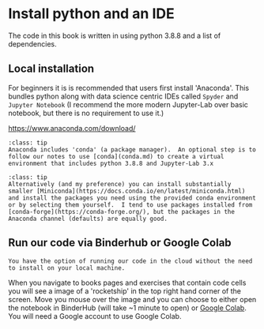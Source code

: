 # Install python and an IDE

The code in this book is written in using python 3.8.8 and a list of dependencies.

## Local installation

For beginners it is is recommended that users first install 'Anaconda'. This bundles python along with data science centric IDEs called `Spyder` and `Jupyter Notebook` (I recommend the more modern Jupyter-Lab over basic notebook, but there is no requirement to use it.)

https://www.anaconda.com/download/

```{admonition} See also
:class: tip
Anaconda includes 'conda' (a package manager).  An optional step is to follow our notes to use [conda](conda.md) to create a virtual environment that includes python 3.8.8 and Jupyter-Lab 3.x
```

```{admonition} My personal preferences
:class: tip
Alternatively (and my preference) you can install substantially smaller [Miniconda](https://docs.conda.io/en/latest/miniconda.html) and install the packages you need using the provided conda environment or by selecting them yourself.  I tend to use packages installed from [conda-forge](https://conda-forge.org/), but the packages in the Anaconda channel (defaults) are equally good.
```


## Run our code via Binderhub or Google Colab

```{note}
You have the option of running our code in the cloud without the need to install on your local machine.
```

When you navigate to books pages and exercises that contain code cells you will see a image of a 'rocketship' in the top right hand corner of the screen.  Move you mouse over the image and you can choose to either open the notebook in BinderHub (will take ~1 minute to open) or [Google Colab](https://colab.research.google.com). You will need a Google account to use Google Colab.